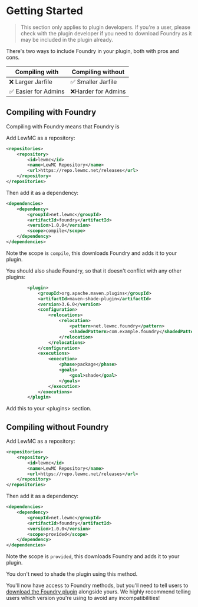 # Getting Started
> This section only applies to plugin developers. If you're a user, please check with the plugin developer if you need to download Foundry as it may be included in the plugin already.

There's two ways to include Foundry in your plugin, both with pros and cons.

| Compiling with      | Compiling without  |
|---------------------|--------------------|
| ❌ Larger Jarfile    | ✅ Smaller Jarfile  |
| ✅ Easier for Admins | ❌Harder for Admins |

## Compiling with Foundry
Compiling with Foundry means that Foundry is 

Add LewMC as a repository:
```xml
<repositories>
    <repository>
        <id>lewmc</id>
        <name>LewMC Repository</name>
        <url>https://repo.lewmc.net/releases</url>
    </repository>
</repositories>
```

Then add it as a dependency:
```xml
<dependencies>
    <dependency>
        <groupId>net.lewmc</groupId>
        <artifactId>foundry</artifactId>
        <version>1.0.0</version>
        <scope>compile</scope>
    </dependency>
</dependencies>
```
Note the scope is `compile`, this downloads Foundry and adds it to your plugin. 

You should also shade Foundry, so that it doesn't conflict with any other plugins:
```xml
        <plugin>
            <groupId>org.apache.maven.plugins</groupId>
            <artifactId>maven-shade-plugin</artifactId>
            <version>3.6.0</version>
            <configuration>
                <relocations>
                    <relocation>
                        <pattern>net.lewmc.foundry</pattern>
                        <shadedPattern>com.example.foundry</shadedPattern>
                    </relocation>
                </relocations>
            </configuration>
            <executions>
                <execution>
                    <phase>package</phase>
                    <goals>
                        <goal>shade</goal>
                    </goals>
                </execution>
            </executions>
        </plugin>
```
Add this to your &lt;plugins> section.

## Compiling without Foundry
Add LewMC as a repository:
```xml
<repositories>
    <repository>
        <id>lewmc</id>
        <name>LewMC Repository</name>
        <url>https://repo.lewmc.net/releases</url>
    </repository>
</repositories>
```

Then add it as a dependency:
```xml
<dependencies>
    <dependency>
        <groupId>net.lewmc</groupId>
        <artifactId>foundry</artifactId>
        <version>1.0.0</version>
        <scope>provided</scope>
    </dependency>
</dependencies>
```
Note the scope is `provided`, this downloads Foundry and adds it to your plugin.

You don't need to shade the plugin using this method.

You'll now have access to Foundry methods, but you'll need to tell users to [download the Foundry plugin](Foundry.md)
alongside yours. We highly recommend telling users which version you're using to avoid any incompatibilities!